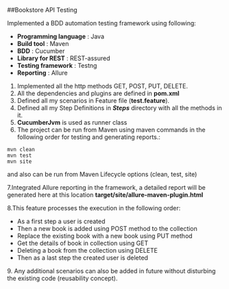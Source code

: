 ##Bookstore API Testing

Implemented a BDD automation testing framework using following:
 - **Programming language** : Java
 - **Build tool** : Maven
 - **BDD** : Cucumber
 - **Library for REST** : REST-assured 
 - **Testing framework** : Testng
 - **Reporting** : Allure

1. Implemented all the http methods GET, POST, PUT, DELETE.
2. All the dependencies and plugins are defined in **pom.xml**
3. Defined all my scenarios in Feature file (__test.feature__).
4. Defined all my Step Definitions in _**Steps**_ directory with all the methods in it.
5. **CucumberJvm** is used as runner class
6. The project can be run from Maven using maven commands in the following order for testing and generating reports.:
 ```
 mvn clean 
 mvn test 
 mvn site
 ```
and also can be run from Maven Lifecycle options (clean, test, site)

7.Integrated Allure reporting in the framework, a detailed report will be generated here at this location
   **target/site/allure-maven-plugin.html** 

8.This feature processes the execution in the following order:
  <ul>
  <li> As a first step a user is created </li>
  <li>Then a new book is added using POST method to the collection</li>
  <li>Replace the existing book with a new book using PUT method</li>
  <li>Get the details of book in collection using GET</li>
  <li>Deleting  a book from the collection using DELETE</li>
  <li>Then as a last step the created user is deleted</li>
  </ul>
9. Any additional scenarios can also be added in future without disturbing the existing code (reusability concept).